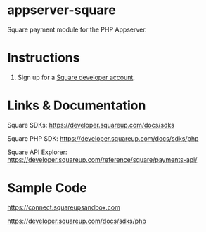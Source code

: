 # appserver-square
Square payment module for the PHP Appserver.


# Instructions
1. Sign up for a [Square developer account](https://squareup.com/signup?v=developers).


# Links & Documentation
Square SDKs: https://developer.squareup.com/docs/sdks

Square PHP SDK: https://developer.squareup.com/docs/sdks/php

Square API Explorer: https://developer.squareup.com/reference/square/payments-api/


# Sample Code
https://connect.squareupsandbox.com

https://developer.squareup.com/docs/sdks/php
